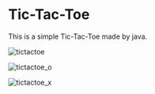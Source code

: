 # Tic-Tac-Toe
 This is a simple Tic-Tac-Toe made by java.
 
 ![tictactoe](https://user-images.githubusercontent.com/88515143/190687940-39293b6c-a636-473b-a7fb-3031679dfd70.PNG)

![tictactoe_o](https://user-images.githubusercontent.com/88515143/190687959-fd764865-0339-403b-bc9e-97d52b643828.PNG)

![tictactoe_x](https://user-images.githubusercontent.com/88515143/190687975-a9390e8a-961f-4ccd-8521-d839250419a0.PNG)
